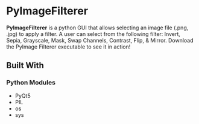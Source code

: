 # PyImageFilterer
 
**PyImageFilterer** is a python GUI that allows selecting an image file (.png, .jpg) to apply a filter.
A user can select from the following filter: Invert, Sepia, Grayscale, Mask, Swap Channels, Contrast, Flip, & Mirror.
Download the PyImage Filterer executable to see it in action!

## Built With

### Python Modules
* PyQt5
* PIL
* os
* sys
